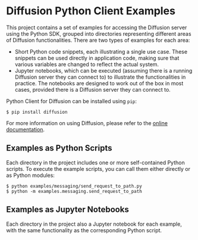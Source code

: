 # Diffusion Python Client Examples

This project contains a set of examples for accessing the Diffusion server using the
 Python SDK, grouped into directories representing different areas of Diffusion
  functionalities. There are two types of examples for each area:

* Short Python code snippets, each illustrating a single use case. These snippets can be
 used directly in application code, making sure that various variables are changed to
  reflect the actual system.
* Jupyter notebooks, which can be executed (assuming there is a running Diffusion server
 they can connect to) to illustrate the functionalities in practice. The notebooks are
  designed to work out of the box in most cases, provided there is a Diffusion server
   they can connect to.

Python Client for Diffusion can be installed using `pip`:
```shell
$ pip install diffusion
```

For more information on using Diffusion, please refer to the [online documentation](https://docs.pushtechnology.com).

## Examples as Python Scripts
Each directory in the project includes one or more self-contained Python scripts. To
 execute the example scripts, you can call them either directly or as Python modules:

```shell script
$ python examples/messaging/send_request_to_path.py
$ python -m examples.messaging.send_request_to_path
```

## Examples as Jupyter Notebooks

Each directory in the project also a Jupyter notebook for each example, with the same
 functionality as the corresponding Python script.